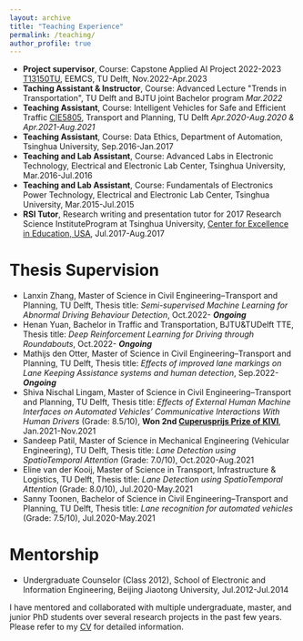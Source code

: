 ```yaml
---
layout: archive
title: "Teaching Experience"
permalink: /teaching/
author_profile: true
---
```


- **Project supervisor**, Course: Capstone Applied AI Project 2022-2023 [T13150TU](https://www.studiegids.tudelft.nl/a101_displayCourse.do?course_id=61851&_NotifyTextSearch_), EEMCS, TU Delft, Nov.2022-Apr.2023
- **Taching Assistant & Instructor**, Course: Advanced Lecture "Trends in Transportation", TU Delft and BJTU joint Bachelor program <td align="right"> *Mar.2022* </td>
- **Teaching Assistant**, Course: Intelligent Vehicles for Safe and Efficient Traffic [CIE5805](https://studiegids.tudelft.nl/a101_displayCourse.do?course_id=47890), Transport and Planning, TU Delft <td align="right"> *Apr.2020-Aug.2020 & Apr.2021-Aug.2021* </td>
- **Teaching Assistant**, Course: Data Ethics, Department of Automation, Tsinghua University, Sep.2016-Jan.2017
- **Teaching and Lab Assistant**, Course: Advanced Labs in Electronic Technology, Electrical and Electronic Lab Center, Tsinghua University, Mar.2016-Jul.2016
- **Teaching and Lab Assistant**, Course: Fundamentals of Electronics Power Technology, Electrical and Electronic Lab Center, Tsinghua University, Mar.2015-Jul.2015
- **RSI Tutor**, Research writing and presentation tutor for 2017 Research Science InstituteProgram at Tsinghua University, [Center for Excellence in Education, USA](https://www.cee.org/), Jul.2017-Aug.2017

 
# Thesis Supervision
- Lanxin Zhang, Master of Science in Civil Engineering–Transport and Planning, TU Delft, Thesis title: *Semi-supervised Machine Learning for Abnormal Driving Behaviour Detection*,  Oct.2022- ***Ongoing***
- Henan Yuan, Bachelor in Traffic and Transportation, BJTU&TUDelft TTE, Thesis title: *Deep Reinforcement Learning for Driving through Roundabouts*, Oct.2022- ***Ongoing***
- Mathijs den Otter, Master of Science in Civil Engineering–Transport and Planning, TU Delft, Thesis title: *Effects of improved lane markings on Lane Keeping Assistance systems and human detection*, Sep.2022- ***Ongoing***
- Shiva Nischal Lingam, Master of Science in Civil Engineering–Transport and Planning, TU Delft, Thesis title: *Effects of External Human Machine Interfaces on Automated Vehicles’ Communicative Interactions With Human Drivers* (Grade: 8.5/10), **Won 2nd [Cuperusprijs Prize of KIVI](https://www.kivi.nl/afdelingen/verkeer-en-vervoer/cuperusprijs)**, Jan.2021-Nov.2021
- Sandeep Patil, Master of Science in Mechanical Engineering (Vehicular Engineering), TU Delft, Thesis title: *Lane Detection using SpatioTemporal Attention* (Grade: 7.0/10), Oct.2020-Aug.2021
- Eline van der Kooij, Master of Science in Transport, Infrastructure & Logistics, TU Delft, Thesis title: *Lane Detection using SpatioTemporal Attention* (Grade: 8.0/10), Jul.2020-May.2021
- Sanny Toonen, Bachelor of Science in Civil Engineering–Transport and Planning, TU Delft, Thesis title: *Lane recognition for automated vehicles* (Grade: 7.5/10), Jul.2020-May.2021


# Mentorship
- Undergraduate Counselor (Class 2012), School of Electronic and Information Engineering, Beijing Jiaotong University, Jul.2012-Jul.2014

I have mentored and collaborated with multiple undergraduate, master, and junior PhD students over several research projects in the past few years. Please refer to my [CV](https://yongqidong.github.io/files/Dong_YongqiCV_20221108.pdf) for detailed information. 
